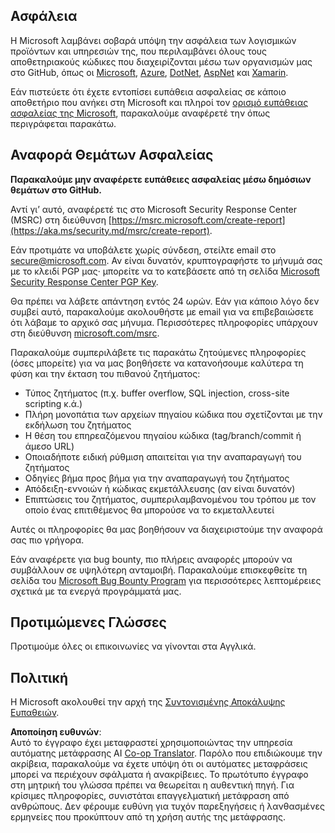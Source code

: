 <!--
CO_OP_TRANSLATOR_METADATA:
{
  "original_hash": "57f14126c1c6add76b3aef3844dfe4e3",
  "translation_date": "2025-05-09T04:18:45+00:00",
  "source_file": "SECURITY.md",
  "language_code": "el"
}
-->
## Ασφάλεια

Η Microsoft λαμβάνει σοβαρά υπόψη την ασφάλεια των λογισμικών προϊόντων και υπηρεσιών της, που περιλαμβάνει όλους τους αποθετηριακούς κώδικες που διαχειρίζονται μέσω των οργανισμών μας στο GitHub, όπως οι [Microsoft](https://github.com/Microsoft), [Azure](https://github.com/Azure), [DotNet](https://github.com/dotnet), [AspNet](https://github.com/aspnet) και [Xamarin](https://github.com/xamarin).

Εάν πιστεύετε ότι έχετε εντοπίσει ευπάθεια ασφαλείας σε κάποιο αποθετήριο που ανήκει στη Microsoft και πληροί τον [ορισμό ευπάθειας ασφαλείας της Microsoft](https://aka.ms/security.md/definition), παρακαλούμε αναφέρετέ την όπως περιγράφεται παρακάτω.

## Αναφορά Θεμάτων Ασφαλείας

**Παρακαλούμε μην αναφέρετε ευπάθειες ασφαλείας μέσω δημόσιων θεμάτων στο GitHub.**

Αντί γι’ αυτό, αναφέρετέ τις στο Microsoft Security Response Center (MSRC) στη διεύθυνση [https://msrc.microsoft.com/create-report](https://aka.ms/security.md/msrc/create-report).

Εάν προτιμάτε να υποβάλετε χωρίς σύνδεση, στείλτε email στο [secure@microsoft.com](mailto:secure@microsoft.com). Αν είναι δυνατόν, κρυπτογραφήστε το μήνυμά σας με το κλειδί PGP μας· μπορείτε να το κατεβάσετε από τη σελίδα [Microsoft Security Response Center PGP Key](https://aka.ms/security.md/msrc/pgp).

Θα πρέπει να λάβετε απάντηση εντός 24 ωρών. Εάν για κάποιο λόγο δεν συμβεί αυτό, παρακαλούμε ακολουθήστε με email για να επιβεβαιώσετε ότι λάβαμε το αρχικό σας μήνυμα. Περισσότερες πληροφορίες υπάρχουν στη διεύθυνση [microsoft.com/msrc](https://www.microsoft.com/msrc).

Παρακαλούμε συμπεριλάβετε τις παρακάτω ζητούμενες πληροφορίες (όσες μπορείτε) για να μας βοηθήσετε να κατανοήσουμε καλύτερα τη φύση και την έκταση του πιθανού ζητήματος:

  * Τύπος ζητήματος (π.χ. buffer overflow, SQL injection, cross-site scripting κ.ά.)
  * Πλήρη μονοπάτια των αρχείων πηγαίου κώδικα που σχετίζονται με την εκδήλωση του ζητήματος
  * Η θέση του επηρεαζόμενου πηγαίου κώδικα (tag/branch/commit ή άμεσο URL)
  * Οποιαδήποτε ειδική ρύθμιση απαιτείται για την αναπαραγωγή του ζητήματος
  * Οδηγίες βήμα προς βήμα για την αναπαραγωγή του ζητήματος
  * Απόδειξη-εννοιών ή κώδικας εκμετάλλευσης (αν είναι δυνατόν)
  * Επιπτώσεις του ζητήματος, συμπεριλαμβανομένου του τρόπου με τον οποίο ένας επιτιθέμενος θα μπορούσε να το εκμεταλλευτεί

Αυτές οι πληροφορίες θα μας βοηθήσουν να διαχειριστούμε την αναφορά σας πιο γρήγορα.

Εάν αναφέρετε για bug bounty, πιο πλήρεις αναφορές μπορούν να συμβάλλουν σε υψηλότερη ανταμοιβή. Παρακαλούμε επισκεφθείτε τη σελίδα του [Microsoft Bug Bounty Program](https://aka.ms/security.md/msrc/bounty) για περισσότερες λεπτομέρειες σχετικά με τα ενεργά προγράμματά μας.

## Προτιμώμενες Γλώσσες

Προτιμούμε όλες οι επικοινωνίες να γίνονται στα Αγγλικά.

## Πολιτική

Η Microsoft ακολουθεί την αρχή της [Συντονισμένης Αποκάλυψης Ευπαθειών](https://aka.ms/security.md/cvd).

**Αποποίηση ευθυνών**:  
Αυτό το έγγραφο έχει μεταφραστεί χρησιμοποιώντας την υπηρεσία αυτόματης μετάφρασης AI [Co-op Translator](https://github.com/Azure/co-op-translator). Παρόλο που επιδιώκουμε την ακρίβεια, παρακαλούμε να έχετε υπόψη ότι οι αυτόματες μεταφράσεις μπορεί να περιέχουν σφάλματα ή ανακρίβειες. Το πρωτότυπο έγγραφο στη μητρική του γλώσσα πρέπει να θεωρείται η αυθεντική πηγή. Για κρίσιμες πληροφορίες, συνιστάται επαγγελματική μετάφραση από ανθρώπους. Δεν φέρουμε ευθύνη για τυχόν παρεξηγήσεις ή λανθασμένες ερμηνείες που προκύπτουν από τη χρήση αυτής της μετάφρασης.